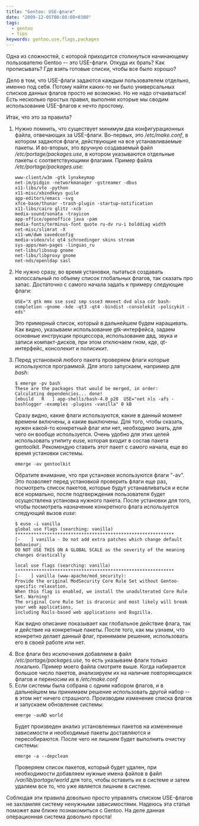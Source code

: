 ```yaml
---
title: "Gentoo: USE-флаги"
date: "2009-12-05T00:00:00+0300"
tags:
  - gentoo
  - tips
keywords: gentoo,use,flags,packages
---
```

Одна из сложностей, с которой приходится столкнуться начинающему пользователю Gentoo -- это USE-флаги. Откуда их брать? Как прописывать? Где взять готовые списки, чтобы все было хорошо?

Дело в том, что USE-флаги задаются каждым пользователем отдельно, именно под себя. Потому найти каких-то ни было универсальных списков данных флагов просто не возможно. Но не надо отчаиваться! Есть несколько простых правил, выполняя которые мы сводим использование USE-флагов к нечто простому.

Итак, что это за правила?
<ol>
	<li>Нужно помнить, что существует минимум два конфигурационных файла, отвечающих за USE-флаги. Во-первых, это <em>/etc/make.conf</em>, в котором задаются флаги, действующие на все устанавливаемые пакеты. И во-вторых, это вручную создаваемый файл <em>/etc/portage/packages.use</em>, в котором указываются отдельные пакеты с соответствующими флагами.
Пример файла <em>/etc/portage/packages.use</em>:
<pre><code>www-client/w3m -gtk lynxkeymap
net-im/pidgin -networkmanager -gstreamer -dbus
x11-libs/vte -python
x11-misc/xbindkeys guile
app-editors/emacs -svg
xfce-base/thunar -trash-plugin -startup-notification
x11-libs/cairo glitz -xcb
media-sound/sonata -trayicon
app-office/openoffice java -pam
media-fonts/terminus-font quote ru-dv ru-i bolddiag width
net-misc/slimrat -X
x11-wm/dwm savedconfig
media-video/vlc qt4 schroedinger skins stream
sys-apps/man-pages -linguas_ru
net-libs/libsoup gnome
net-libs/libproxy gnome
net-nds/openldap sasl</code></pre>
</li>
	<li>Не нужно сразу, во время установки, пытаться создавать колоссальный по объему список глобальных флагов, так сказать про запас. Достаточно с самого начала задать к примеру следующие флаги:
<pre><code>USE="X gtk mmx sse sse2 smp ssse3 mmxext dvd alsa cdr bash-completion -gnome -kde -qt3 -qt4 -bindist -consolekit -policykit -eds"</code></pre>

Это примерный список, который в дальнейшем будем наращивать. Как видно, указываем использование gtk-интерфейса, задаем основные инструкции процессора, использование двд, звука и записи компакт-дисков, при этом отключаем гном, кде, qt-интерфейс, консолекит и полисикит.</li>
	<li>Перед установкой любого пакета проверяем флаги которые используются программой. Для этого запускаем, например для <em>bash</em>:
<pre><code>$ emerge -pv bash
These are the packages that would be merged, in order:
Calculating dependencies... done!
[ebuild   R   ] app-shells/bash-4.0_p28  USE="net nls -afs -bashlogger -examples -plugins -vanilla" 0 kB</code></pre>

Сразу видно, какие флаги используются, какие в данный момент времени включены, а какие выключены. Для того, чтобы сказать, нужен какой-то конкретный флаг или нет, необходимо знать, для чего он вообще используется. Очень удобно для этих целей использовать утилиту euse, которая входит в состав пакета gentoolkit. Рекомендую ставить этот пакет с самого начала, еще во время установки системы.
<pre><code>emerge -av gentoolkit</code></pre>

Обратите внимание, что при установке используются флаги "-av". Это позволяет перед установкой проверить флаги еще раз, посмотреть список пакетов, которые будут устанавливаться и если все нормально, после подтверждения пользователя будет осуществлена установка нужного пакета.
После установки для того, чтобы посмотреть назначение конкретного флага используется следующий вызов <em>euse</em>:
<pre><code>$ euse -i vanilla
global use flags (searching: vanilla)
************************************************************
[-    ] vanilla - Do not add extra patches which change default behaviour;
DO NOT USE THIS ON A GLOBAL SCALE as the severity of the meaning changes drastically

local use flags (searching: vanilla)
************************************************************
[-    ] vanilla (www-apache/mod_security):
Provide the original ModSecurity Core Rule Set without Gentoo-specific relaxation.
When this flag is enabled, we install the unadulterated Core Rule Set. Warning!
The original Core Rule Set is draconic and most likely will break your web applications,
including Rails-based web applications and Bugzilla.</code></pre>

Как видно описание показывает как глобальное действие флага, так и действие на конкретные пакеты. После того, как мы узнаем, что конкретно делает данный флаг, принимаем решение, использовать его в своей работе или нет.</li>
	<li>Все флаги без исключения добавляем в файл <em>/etc/portage/packages.use</em>, то есть указываем флаги только локально. Пример моего файла смотрите выше. Когда набирается большое число пакетов, анализируем их на наличие повторяющихся флагов и переносим их в <em>/etc/make.conf</em></li>
	<li>Если системы была собрана с одним набором флагов, и в дальнейшем мы принимаем решение использовать другой набор -- в этом нет ничего страшного. Производим изменение списка флагов и запускаем обновление системы:
<pre><code>emerge -auND world</code></pre>

Будет произведен анализ установленных пакетов на измененные зависимости и необходимые пакеты доставляются и пересобираются.
После чего не лишним будет выполнить очистку системы:
<pre><code>emerge -a --depclean</code></pre>

Проверяем список пакетов, который будет удален, при необходимости добавляем нужные имена файлов в файл <em>/var/lib/portage/world</em> для того, чтобы оставить их в системе и затем удаляем все то, что уже является лишним в системе.</li>
</ol>
Соблюдая эти правила довольно просто управлять списком USE-флагов не захламляя систему ненужными зависимостями. Надеюсь эта статья поможет вам ближе познакомиться с Gentoo. На деле данная операционная система довольно проста!
